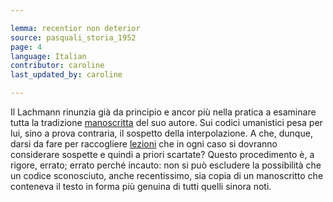 ```yaml
---

lemma: recentior non deterior
source: pasquali_storia_1952
page: 4
language: Italian
contributor: caroline
last_updated_by: caroline

---
```


Il Lachmann rinunzia già da principio e ancor più nella pratica a esaminare tutta la tradizione [manoscritta](manuscript.html) del suo autore. Sui codici umanistici pesa per lui, sino a prova contraria, il sospetto della interpolazione. A che, dunque, darsi da fare per raccogliere [lezioni](readingAct.html) che in ogni caso si dovranno considerare sospette e quindi a priori scartate? Questo procedimento è, a rigore, errato; errato perché incauto: non si può escludere la possibilità che un codice sconosciuto, anche recentissimo, sia copia di un manoscritto che conteneva il testo in forma più genuina di tutti quelli sinora noti.
